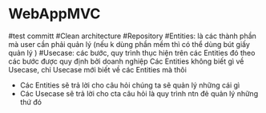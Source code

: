 # WebAppMVC
#test committ
#Clean architecture
#Repository 
#Entities: là các thành phần mà user cần phải quản lý (nếu k dùng phần mềm thì có thể dùng bút giấy quản lý )
#Usecase: các bước, quy trình thục hiện trên các Entities đó theo các bước được quy định bởi doanh nghiệp
Các Entities không biết gì về Usecase, chỉ Usecase mới biết về các Entities mà thôi
- Các Entities sẽ trả lời cho câu hỏi chúng ta sẽ quản lý những cái gì
- Các Usecase sẽ trả lời cho cta câu hỏi là quy trình ntn đẻ quản lý những thứ đó 